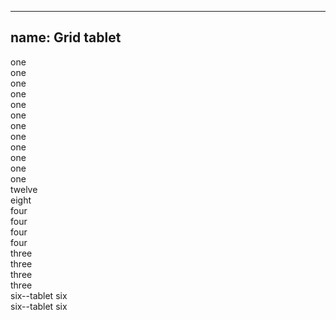
---
name: Grid tablet
---
<div class="row row--demo">
  <div class="columns one one--tablet">one</div>
  <div class="columns one one--tablet">one</div>
  <div class="columns one one--tablet">one</div>
  <div class="columns one one--tablet">one</div>
  <div class="columns one one--tablet">one</div>
  <div class="columns one one--tablet">one</div>
  <div class="columns one one--tablet">one</div>
  <div class="columns one one--tablet">one</div>
  <div class="columns one one--tablet">one</div>
  <div class="columns one one--tablet">one</div>
  <div class="columns one one--tablet">one</div>
  <div class="columns one one--tablet">one</div>
</div>
<div class="row row--demo">
  <div class="columns twelve twelve--tablet">twelve</div>
</div>
<div class="row row--demo">
  <div class="columns eight four--tablet">eight</div>
  <div class="columns four eight--tablet">four</div>
</div>
<div class="row row--demo">
  <div class="columns four four--tablet">four</div>
  <div class="columns four four--tablet">four</div>
  <div class="columns four four--tablet">four</div>
</div>
<div class="row row--demo">
  <div class="columns three three--tablet">three</div>
  <div class="columns three three--tablet">three</div>
  <div class="columns three three--tablet">three</div>
  <div class="columns three three--tablet">three</div>
</div>
<div class="row row--demo">
  <div class="columns six">six--tablet six</div>
  <div class="columns six">six--tablet six</div>
</div>